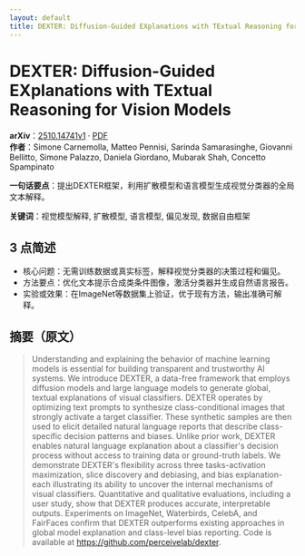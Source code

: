 ```yaml
---
layout: default
title: DEXTER: Diffusion-Guided EXplanations with TExtual Reasoning for Vision Models
---
```


# DEXTER: Diffusion-Guided EXplanations with TExtual Reasoning for Vision Models
**arXiv**：[2510.14741v1](https://arxiv.org/abs/2510.14741) · [PDF](https://arxiv.org/pdf/2510.14741.pdf)  
**作者**：Simone Carnemolla, Matteo Pennisi, Sarinda Samarasinghe, Giovanni Bellitto, Simone Palazzo, Daniela Giordano, Mubarak Shah, Concetto Spampinato  

**一句话要点**：提出DEXTER框架，利用扩散模型和语言模型生成视觉分类器的全局文本解释。

**关键词**：视觉模型解释, 扩散模型, 语言模型, 偏见发现, 数据自由框架

## 3 点简述
- 核心问题：无需训练数据或真实标签，解释视觉分类器的决策过程和偏见。
- 方法要点：优化文本提示合成类条件图像，激活分类器并生成自然语言报告。
- 实验或效果：在ImageNet等数据集上验证，优于现有方法，输出准确可解释。

## 摘要（原文）

> Understanding and explaining the behavior of machine learning models is
> essential for building transparent and trustworthy AI systems. We introduce
> DEXTER, a data-free framework that employs diffusion models and large language
> models to generate global, textual explanations of visual classifiers. DEXTER
> operates by optimizing text prompts to synthesize class-conditional images that
> strongly activate a target classifier. These synthetic samples are then used to
> elicit detailed natural language reports that describe class-specific decision
> patterns and biases. Unlike prior work, DEXTER enables natural language
> explanation about a classifier's decision process without access to training
> data or ground-truth labels. We demonstrate DEXTER's flexibility across three
> tasks-activation maximization, slice discovery and debiasing, and bias
> explanation-each illustrating its ability to uncover the internal mechanisms of
> visual classifiers. Quantitative and qualitative evaluations, including a user
> study, show that DEXTER produces accurate, interpretable outputs. Experiments
> on ImageNet, Waterbirds, CelebA, and FairFaces confirm that DEXTER outperforms
> existing approaches in global model explanation and class-level bias reporting.
> Code is available at https://github.com/perceivelab/dexter.

